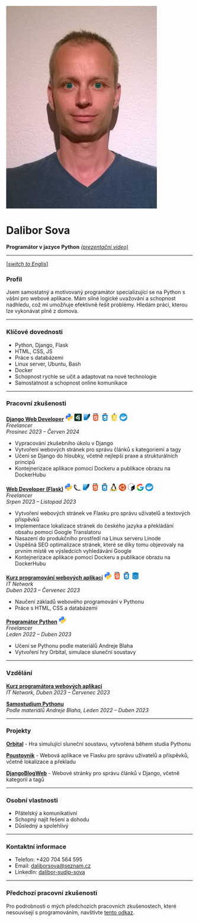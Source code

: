 ![Dalibor Sova](data/cv_photo.jpg)

# Dalibor Sova
**Programátor v jazyce Python**  [*(prezentační video)*](https://youtu.be/KOqlBM_7sdk)


---
[[*switch to Englis*]](data/README[en].md)


### Profil
Jsem samostatný a motivovaný programátor specializující se na Python s vášní pro webové aplikace. Mám silné logické uvažování a schopnost nadhledu, což mi umožňuje efektivně řešit problémy. Hledám práci, kterou lze vykonávat plně z domova.

---

### Klíčové dovednosti
- Python, Django, Flask
- HTML, CSS, JS
- Práce s databázemi
- Linux server, Ubuntu, Bash
- Docker
- Schopnost rychle se učit a adaptovat na nové technologie
- Samostatnost a schopnost online komunikace

---

### Pracovní zkušenosti

[**Django Web Developer**](https://github.com/Sudip2708/DjangoBlogWeb)  <img src="data/icons/python.jpg" alt="Python Icon" width="20"> <img src="data/icons/django.png" alt="Django Icon" width="20"> <img src="data/icons/sqlite.jpg" alt="SQlite Icon" width="20"> <img src="data/icons/html.jpg" alt="HTML Icon" width="21"> <img src="data/icons/css.jpg" alt="CSS Icon" width="21"> <img src="data/icons/js.jpg" alt="JS Icon" width="21"> <img src="data/icons/docker.png" alt="Docker Icon" width="21">  
*Freelancer*  
*Prosinec 2023 – Červen 2024*  
- Vypracování zkušebního úkolu v Django
- Vytvoření webových stránek pro správu článků s kategoriemi a tagy
- Učení se Django do hloubky, včetně nejlepší praxe a strukturálních principů
- Kontejnerizace aplikace pomocí Dockeru a publikace obrazu na DockerHubu
       
[**Web Developer (Flask)**](https://github.com/Sudip2708/poustovnik-english)  <img src="data/icons/python.jpg" alt="Python Icon" width="20"> <img src="data/icons/flask.png" alt="Flask Icon" width="20"> <img src="data/icons/sqlite.jpg" alt="SQlite Icon" width="20"> <img src="data/icons/html.jpg" alt="HTML Icon" width="21"> <img src="data/icons/css.jpg" alt="CSS Icon" width="21"> <img src="data/icons/linux.png" alt="Linux Icon" width="20"> <img src="data/icons/ubuntu.jpg" alt="Ubuntu Icon" width="20"> <img src="data/icons/bash.png" alt="Bash Icon" width="20"> <img src="data/icons/g-seo.png" alt="GoogleSEO Icon" width="20"> <img src="data/icons/docker.png" alt="Docker Icon" width="21">       
*Freelancer*  
*Srpen 2023 – Listopad 2023*  
- Vytvoření webových stránek ve Flasku pro správu uživatelů a textových příspěvků
- Implementace lokalizace stránek do českého jazyka a překládání obsahu pomocí Google Translatoru  
- Nasazení do produkčního prostředí na Linux serveru Linode  
- Úspěšná SEO optimalizace stránek, které se díky tomu objevovaly na prvním místě ve výsledcích vyhledávání Google
- Kontejnerizace aplikace pomocí Dockeru a publikace obrazu na DockerHubu

[**Kurz programování webových aplikací**](data/Osveceni_IT_Network_small.jpg)  <img src="data/icons/python.jpg" alt="Python Icon" width="20"> <img src="data/icons/html.jpg" alt="HTML Icon" width="21"> <img src="data/icons/css.jpg" alt="CSS Icon" width="21"> <img src="data/icons/database.png" alt="Database Icon" width="20">  
*IT Network*  
*Duben 2023 – Červenec 2023*  
- Naučení základů webového programování v Pythonu
- Práce s HTML, CSS a databázemi  

[**Programátor Python**](https://github.com/Sudip2708/Python-Exercises)  <img src="data/icons/python.jpg" alt="Python Icon" width="20">  
*Freelancer*  
*Leden 2022 – Duben 2023*  
- Učení se Pythonu podle materiálů Andreje Blaha
- Vytvoření hry Orbital, simulace sluneční soustavy  

---

### Vzdělání

[**Kurz programátora webových aplikací**](data/Osveceni_IT_Network_small.jpg)   
*IT Network, Duben 2023 – Červenec 2023*

[**Samostudium Pythonu**](https://github.com/Sudip2708/Python-Exercises)   
*Podle materiálů Andreje Blaha, Leden 2022 – Duben 2023*

---

### Projekty

[**Orbital**](https://github.com/Sudip2708/Orbital-0.7) - Hra simulující sluneční soustavu, vytvořená během studia Pythonu

[**Poustovnik**](https://github.com/Sudip2708/poustovnik-english) - Webová aplikace ve Flasku pro správu uživatelů a příspěvků, včetně lokalizace a překladu

[**DjangoBlogWeb**](https://github.com/Sudip2708/DjangoBlogWeb) - Webové stránky pro správu článků v Django, včetně kategorií a tagů

---

### Osobní vlastnosti
- Přátelský a komunikativní
- Schopný najít řešení a dohodu
- Důsledný a spolehlivý

---

### Kontaktní informace
- Telefon: +420 704 564 595
- Email: daliborsova@seznam.cz
- LinkedIn: [dalibor-sudip-sova](https://www.linkedin.com/in/dalibor-sudip-sova)

---

### Předchozí pracovní zkušenosti
Pro podrobnosti o mých předchozích pracovních zkušenostech, které nesouvisejí s programováním, navštivte [tento odkaz](data/predchozi_zkusenosti.md).
